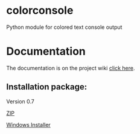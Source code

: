 colorconsole
============

Python module for colored text console output

Documentation
=============

The documentation is on the project wiki [click here](https://github.com/lskbr/colorconsole/wiki).

Installation package:
---------------------
Version 0.7

[ZIP](https://drive.google.com/uc?export=download&id=0B09NLGtyRsEqRktpejMxMGtfVkk)

[Windows Installer](https://drive.google.com/uc?export=download&id=0B09NLGtyRsEqMGNHVUhqc2Q5Qk0)

